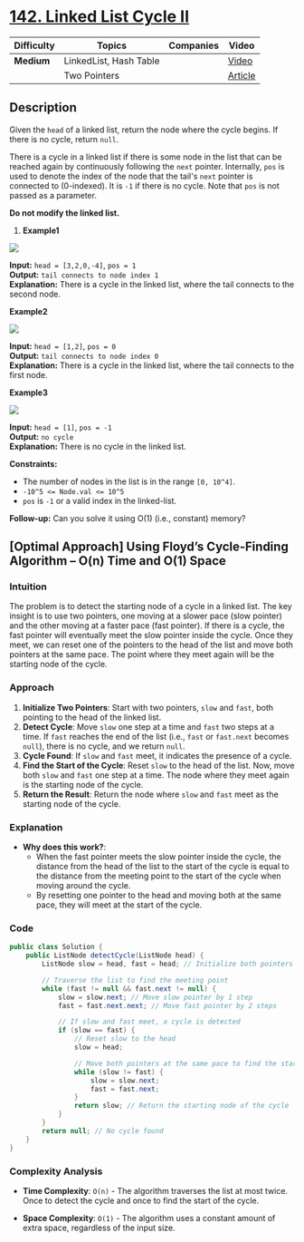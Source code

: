 # [142. Linked List Cycle II](https://leetcode.com/problems/linked-list-cycle-ii/description/)

| Difficulty | Topics                   | Companies | Video         |
| ---------- | ------------------------ | --------- | --------------|
| **Medium** | LinkedList, Hash Table   |           | [Video](https://youtu.be/wiOo4DC5GGA?si=KC5MjBB2e_Nw5Uuh) |
|            | Two Pointers             |           | [Article]()

## Description

Given the `head` of a linked list, return the node where the cycle begins. If there is no cycle, return `null`.

There is a cycle in a linked list if there is some node in the list that can be reached again by continuously following the `next` pointer. Internally, `pos` is used to denote the index of the node that the tail's `next` pointer is connected to (0-indexed). It is `-1` if there is no cycle. Note that `pos` is not passed as a parameter.

**Do not modify the linked list.**

1. **Example1**
    
![](https://assets.leetcode.com/uploads/2018/12/07/circularlinkedlist.png)

**Input:** `head = [3,2,0,-4]`, `pos = 1`  
**Output:** `tail connects to node index 1`  
**Explanation:** There is a cycle in the linked list, where the tail connects to the second node.

**Example2**
   
![](https://assets.leetcode.com/uploads/2018/12/07/circularlinkedlist_test2.png)

**Input:** `head = [1,2]`, `pos = 0`  
**Output:** `tail connects to node index 0`  
**Explanation:** There is a cycle in the linked list, where the tail connects to the first node.

**Example3**

![](https://assets.leetcode.com/uploads/2018/12/07/circularlinkedlist_test3.png)

**Input:** `head = [1]`, `pos = -1`  
**Output:** `no cycle`  
**Explanation:** There is no cycle in the linked list.

**Constraints:**

- The number of nodes in the list is in the range `[0, 10^4]`.
- `-10^5 <= Node.val <= 10^5`
- `pos` is `-1` or a valid index in the linked-list.

**Follow-up:** Can you solve it using O(1) (i.e., constant) memory?


## [Optimal Approach] Using Floyd’s Cycle-Finding Algorithm – O(n) Time and O(1) Space

### Intuition

The problem is to detect the starting node of a cycle in a linked list. The key insight is to use two pointers, one moving at a slower pace (slow pointer) and the other moving at a faster pace (fast pointer). If there is a cycle, the fast pointer will eventually meet the slow pointer inside the cycle. Once they meet, we can reset one of the pointers to the head of the list and move both pointers at the same pace. The point where they meet again will be the starting node of the cycle.

### Approach

1. **Initialize Two Pointers**: Start with two pointers, `slow` and `fast`, both pointing to the head of the linked list.
2. **Detect Cycle**: Move `slow` one step at a time and `fast` two steps at a time. If `fast` reaches the end of the list (i.e., `fast` or `fast.next` becomes `null`), there is no cycle, and we return `null`.
3. **Cycle Found**: If `slow` and `fast` meet, it indicates the presence of a cycle.
4. **Find the Start of the Cycle**: Reset `slow` to the head of the list. Now, move both `slow` and `fast` one step at a time. The node where they meet again is the starting node of the cycle.
5. **Return the Result**: Return the node where `slow` and `fast` meet as the starting node of the cycle.

### Explanation

- **Why does this work?**:
  - When the fast pointer meets the slow pointer inside the cycle, the distance from the head of the list to the start of the cycle is equal to the distance from the meeting point to the start of the cycle when moving around the cycle.
  - By resetting one pointer to the head and moving both at the same pace, they will meet at the start of the cycle.

### Code
```java
public class Solution {
    public ListNode detectCycle(ListNode head) {
        ListNode slow = head, fast = head; // Initialize both pointers to the head

        // Traverse the list to find the meeting point
        while (fast != null && fast.next != null) {
            slow = slow.next; // Move slow pointer by 1 step
            fast = fast.next.next; // Move fast pointer by 2 steps

            // If slow and fast meet, a cycle is detected
            if (slow == fast) {
                // Reset slow to the head
                slow = head; 

                // Move both pointers at the same pace to find the start of the cycle
                while (slow != fast) {
                    slow = slow.next;
                    fast = fast.next;
                }
                return slow; // Return the starting node of the cycle
            }
        }
        return null; // No cycle found
    }
}
```

### Complexity Analysis

- **Time Complexity**: `O(n)` - The algorithm traverses the list at most twice. Once to detect the cycle and once to find the start of the cycle.
  
- **Space Complexity**: `O(1)` - The algorithm uses a constant amount of extra space, regardless of the input size.
